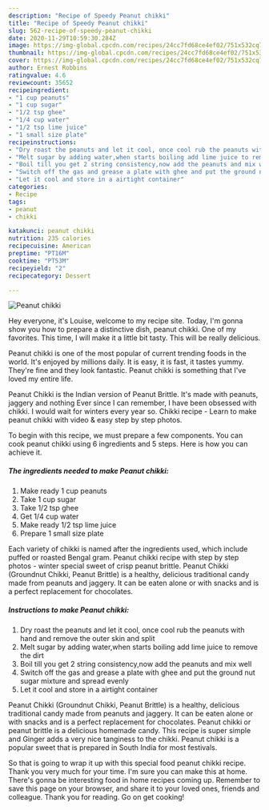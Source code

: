 ```yaml
---
description: "Recipe of Speedy Peanut chikki"
title: "Recipe of Speedy Peanut chikki"
slug: 562-recipe-of-speedy-peanut-chikki
date: 2020-11-29T10:59:30.284Z
image: https://img-global.cpcdn.com/recipes/24cc7fd68ce4ef02/751x532cq70/peanut-chikki-recipe-main-photo.jpg
thumbnail: https://img-global.cpcdn.com/recipes/24cc7fd68ce4ef02/751x532cq70/peanut-chikki-recipe-main-photo.jpg
cover: https://img-global.cpcdn.com/recipes/24cc7fd68ce4ef02/751x532cq70/peanut-chikki-recipe-main-photo.jpg
author: Ernest Robbins
ratingvalue: 4.6
reviewcount: 35652
recipeingredient:
- "1 cup peanuts"
- "1 cup sugar"
- "1/2 tsp ghee"
- "1/4 cup water"
- "1/2 tsp lime juice"
- "1 small size plate"
recipeinstructions:
- "Dry roast the peanuts and let it cool, once cool rub the peanuts with hand and remove the outer skin and split"
- "Melt sugar by adding water,when starts boiling add lime juice to remove the dirt"
- "Boil till you get 2 string consistency,now add the peanuts and mix well"
- "Switch off the gas and grease a plate with ghee and put the ground nut sugar mixture and spread evenly"
- "Let it cool and store in a airtight container"
categories:
- Recipe
tags:
- peanut
- chikki

katakunci: peanut chikki 
nutrition: 235 calories
recipecuisine: American
preptime: "PT16M"
cooktime: "PT53M"
recipeyield: "2"
recipecategory: Dessert

---
```



![Peanut chikki](https://img-global.cpcdn.com/recipes/24cc7fd68ce4ef02/751x532cq70/peanut-chikki-recipe-main-photo.jpg)

Hey everyone, it's Louise, welcome to my recipe site. Today, I'm gonna show you how to prepare a distinctive dish, peanut chikki. One of my favorites. This time, I will make it a little bit tasty. This will be really delicious.

Peanut chikki is one of the most popular of current trending foods in the world. It's enjoyed by millions daily. It is easy, it is fast, it tastes yummy. They're fine and they look fantastic. Peanut chikki is something that I've loved my entire life.

Peanut Chikki is the Indian version of Peanut Brittle. It&#39;s made with peanuts, jaggery and nothing Ever since I can remember, I have been obsessed with chikki. I would wait for winters every year so. Chikki recipe - Learn to make peanut chikki with video &amp; easy step by step photos.


To begin with this recipe, we must prepare a few components. You can cook peanut chikki using 6 ingredients and 5 steps. Here is how you can achieve it.

<!--inarticleads1-->

##### The ingredients needed to make Peanut chikki:

1. Make ready 1 cup peanuts
1. Take 1 cup sugar
1. Take 1/2 tsp ghee
1. Get 1/4 cup water
1. Make ready 1/2 tsp lime juice
1. Prepare 1 small size plate


Each variety of chikki is named after the ingredients used, which include puffed or roasted Bengal gram. Peanut chikki recipe with step by step photos - winter special sweet of crisp peanut brittle. Peanut Chikki (Groundnut Chikki, Peanut Brittle) is a healthy, delicious traditional candy made from peanuts and jaggery. It can be eaten alone or with snacks and is a perfect replacement for chocolates. 

<!--inarticleads2-->

##### Instructions to make Peanut chikki:

1. Dry roast the peanuts and let it cool, once cool rub the peanuts with hand and remove the outer skin and split
1. Melt sugar by adding water,when starts boiling add lime juice to remove the dirt
1. Boil till you get 2 string consistency,now add the peanuts and mix well
1. Switch off the gas and grease a plate with ghee and put the ground nut sugar mixture and spread evenly
1. Let it cool and store in a airtight container


Peanut Chikki (Groundnut Chikki, Peanut Brittle) is a healthy, delicious traditional candy made from peanuts and jaggery. It can be eaten alone or with snacks and is a perfect replacement for chocolates. Peanut chikki or peanut brittle is a delicious homemade candy. This recipe is super simple and Ginger adds a very nice tanginess to the chikki. Peanut chikki is a popular sweet that is prepared in South India for most festivals. 

So that is going to wrap it up with this special food peanut chikki recipe. Thank you very much for your time. I'm sure you can make this at home. There's gonna be interesting food in home recipes coming up. Remember to save this page on your browser, and share it to your loved ones, friends and colleague. Thank you for reading. Go on get cooking!
